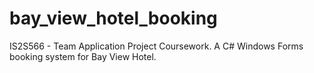 # bay_view_hotel_booking
IS2S566 - Team Application Project Coursework. A C# Windows Forms booking system for Bay View Hotel.
